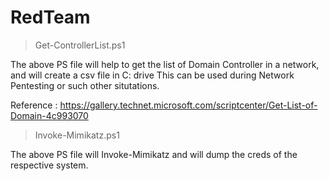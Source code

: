 # RedTeam

> Get-ControllerList.ps1 

The above PS file will help to get the list of Domain Controller in a network, and will create a csv file in C: drive
This can be used during Network Pentesting or such other situtations.

Reference : https://gallery.technet.microsoft.com/scriptcenter/Get-List-of-Domain-4c993070

> Invoke-Mimikatz.ps1 

The above PS file will Invoke-Mimikatz and will dump the creds of the respective system.
